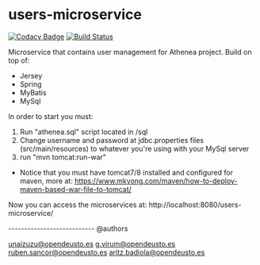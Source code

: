 
# users-microservice

[![Codacy Badge](https://api.codacy.com/project/badge/Grade/e06750c29ff042259e6ebe66085a7c27)](https://www.codacy.com/app/unaizuzu/users?utm_source=github.com&utm_medium=referral&utm_content=athenea-project/users&utm_campaign=badger)
[![Build Status](https://travis-ci.org/athenea-project/users.svg?branch=master)](https://travis-ci.org/athenea-project/users.svg?branch=master)

Microservice that contains user management for Athenea project. Build on top of:

 - Jersey
 - Spring
 - MyBatis
 - MySql
 
 In order to start you must:
 
  1. Run "athenea.sql" script located in /sql
  2. Change username and password at jdbc.properties files (src/main/resources) to whatever you're using with your MySql server
  3. run "mvn tomcat:run-war"

* Notice that you must have tomcat7/8 installed and configured for maven, more at:
https://www.mkyong.com/maven/how-to-deploy-maven-based-war-file-to-tomcat/

Now you can access the microservices at: http://localhost:8080/users-microservice/





--------------------------- @authors

unaizuzu@opendeusto.es
g.virum@opendeusto.es
ruben.sancor@opendeusto.es
aritz.badiola@opendeusto.es

